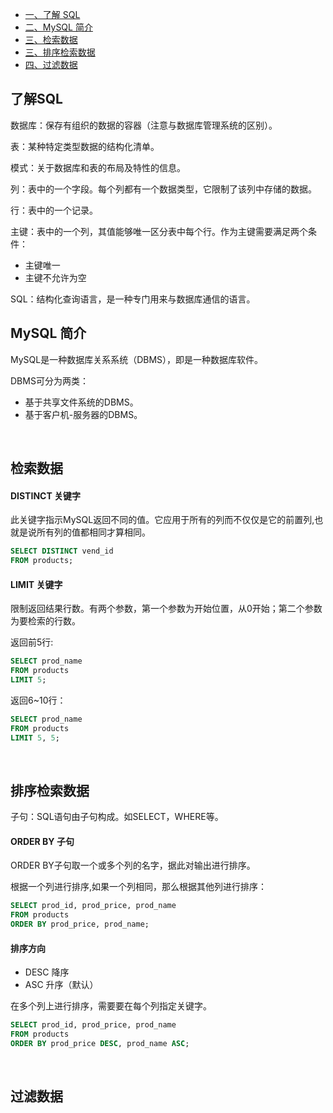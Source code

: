 * [一、了解 SQL](#了解-SQL)
* [二、MySQL 简介](#MySQL-简介)
* [三、检索数据](#检索数据)
* [三、排序检索数据](#排序检索数据)
* [四、过滤数据](#过滤数据)


## 了解SQL
数据库：保存有组织的数据的容器（注意与数据库管理系统的区别）。

表：某种特定类型数据的结构化清单。

模式：关于数据库和表的布局及特性的信息。

列：表中的一个字段。每个列都有一个数据类型，它限制了该列中存储的数据。

行：表中的一个记录。

主键：表中的一个列，其值能够唯一区分表中每个行。作为主键需要满足两个条件：
* 主键唯一
* 主键不允许为空

SQL：结构化查询语言，是一种专门用来与数据库通信的语言。
<br>

## MySQL 简介
MySQL是一种数据库关系系统（DBMS），即是一种数据库软件。

DBMS可分为两类：
* 基于共享文件系统的DBMS。
* 基于客户机-服务器的DBMS。
<br>

## 检索数据

#### DISTINCT 关键字
此关键字指示MySQL返回不同的值。它应用于所有的列而不仅仅是它的前置列,也就是说所有列的值都相同才算相同。

~~~sql
SELECT DISTINCT vend_id
FROM products;
~~~

#### LIMIT 关键字
限制返回结果行数。有两个参数，第一个参数为开始位置，从0开始；第二个参数为要检索的行数。

返回前5行:
~~~sql
SELECT prod_name
FROM products
LIMIT 5;
~~~

返回6~10行：
~~~sql
SELECT prod_name
FROM products
LIMIT 5, 5;
~~~
<br>

## 排序检索数据
子句：SQL语句由子句构成。如SELECT，WHERE等。

#### ORDER BY 子句
ORDER BY子句取一个或多个列的名字，据此对输出进行排序。

根据一个列进行排序,如果一个列相同，那么根据其他列进行排序：
~~~sql
SELECT prod_id, prod_price, prod_name
FROM products
ORDER BY prod_price, prod_name;
~~~

#### 排序方向
* DESC 降序
* ASC  升序（默认）

在多个列上进行排序，需要要在每个列指定关键字。
~~~sql
SELECT prod_id, prod_price, prod_name
FROM products
ORDER BY prod_price DESC, prod_name ASC;
~~~
<br>

## 过滤数据

